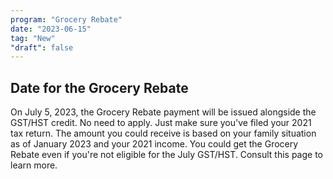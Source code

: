 ```yaml
---
program: "Grocery Rebate"
date: "2023-06-15"
tag: "New"
"draft": false
---
```


## Date for the Grocery Rebate

On July 5, 2023, the Grocery Rebate payment will be issued alongside the GST/HST credit. No need to apply. Just make sure you've filed your 2021 tax return. The amount you could receive is based on your family situation as of January 2023 and your 2021 income. You could get the Grocery Rebate even if you're not eligible for the July GST/HST. Consult this page to learn more.